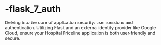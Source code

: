 # -flask_7_auth
Delving into the core of application security: user sessions and authentication. Utilizing Flask and an external identity provider like Google Cloud, ensure your Hospital Priceline application is both user-friendly and secure.
